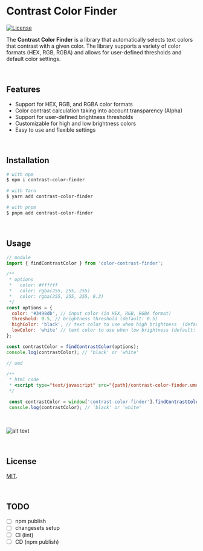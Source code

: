 # Contrast Color Finder

[![License](https://img.shields.io/badge/license-MIT-blue.svg)](LICENSE)

The **Contrast Color Finder** is a library that automatically selects text colors that contrast with a given color. The library supports a variety of color formats (HEX, RGB, RGBA) and allows for user-defined thresholds and default color settings.

<br>

## Features

- Support for HEX, RGB, and RGBA color formats
- Color contrast calculation taking into account transparency (Alpha)
- Support for user-defined brightness thresholds
- Customizable for high and low brightness colors
- Easy to use and flexible settings

<br>

## Installation

```bash
# with npm
$ npm i contrast-color-finder

# with Yarn
$ yarn add contrast-color-finder

# with pnpm
$ pnpm add contrast-color-finder
```

<br>

## Usage

```javascript
// module
import { findContrastColor } from 'color-contrast-finder';

/**
 * options
 *   color: #ffffff
 *   color: rgba(255, 255, 255)
 *   color: rgba(255, 255, 255, 0.3)
 */
const options = {
  color: '#3498db', // input color (in HEX, RGB, RGBA format)
  threshold: 0.5, // brightness threshold (default: 0.5)
  highColor: 'black', // text color to use when high brightness  (default: #000000)
  lowColor: 'white' // text color to use when low brightness (default: #FFFFFF)
};

const contrastColor = findContrastColor(options);
console.log(contrastColor); // 'black' or 'white'
```

```javascript
// umd

/**
 * html code
 * <script type="text/javascript" src="{path}/contrast-color-finder.umd.cjs"></script>
 */ 

 const contrastColor = window['contrast-color-finder'].findContrastColor(options);
 console.log(contrastColor); // 'black' or 'white'
```

<br>

![alt text](https://github.com/user-attachments/assets/2752c37e-aea0-43b5-b8e8-ccfb9ad3f064)

<br>


## License

[MIT](LICENSE).

<br>

## TODO

- [ ] npm publish
- [ ] changesets setup
- [ ] CI (lint)
- [ ] CD (npm publish)
